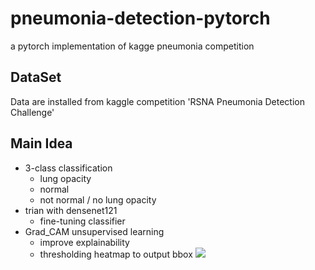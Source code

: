 # pneumonia-detection-pytorch
a pytorch implementation of kagge pneumonia competition
## DataSet
Data are installed from kaggle competition 'RSNA Pneumonia Detection Challenge'
## Main Idea
- 3-class classification
  - lung opacity
  - normal
  - not normal / no lung opacity
- trian with densenet121 
  - fine-tuning classifier
- Grad_CAM unsupervised learning
  - improve explainability
  - thresholding heatmap to output bbox
![]('./pictures/predict_img.png')
